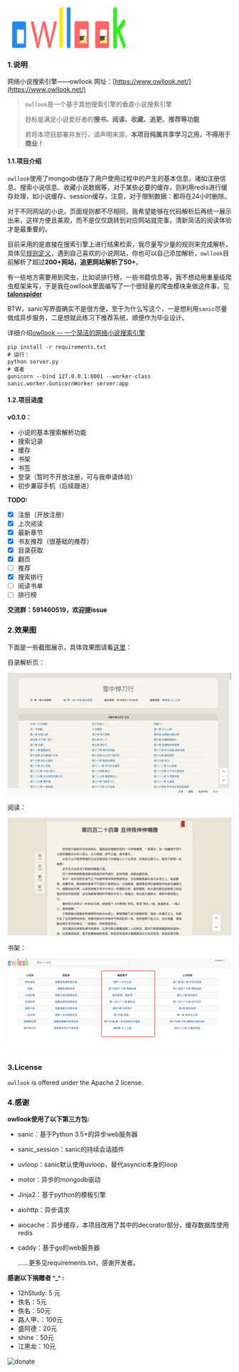 <img src="./owllook/static/novels/img/logo_home.png" alt="chapter" align=center />

### 1.说明

网络小说搜索引擎——owllook 网址：[https://www.owllook.net/](https://www.owllook.net/)

> `owllook`是一个基于其他搜索引擎的垂直小说搜索引擎
>
> 目标是满足小说爱好者的**搜书、阅读、收藏、追更、推荐等功能**
>
> 若将本项目部署并发行，请声明来源，**本项目纯属共享学习之用，不得用于商业！**

#### 1.1.项目介绍

`owllook`使用了mongodb储存了用户使用过程中的产生的基本信息，诸如注册信息、搜索小说信息、收藏小说数据等，对于某些必要的缓存，则利用redis进行缓存处理，如小说缓存、session缓存，注意，对于限制数据：都将在24小时删除。

对于不同网站的小说，页面规则都不尽相同，我希望能够在代码解析后再统一展示出来，这样方便且美观，而不是仅仅跳转到对应网站就完事，清新简洁的阅读体验才是最重要的。

目前采用的是直接在搜索引擎上进行结果检索，我尽量写少量的规则来完成解析，具体见[规则定义](https://github.com/howie6879/novels-search/blob/master/docs/%E8%A7%84%E5%88%99%E5%AE%9A%E4%B9%89.md)，遇到自己喜欢的小说网站，你也可以自己添加解析，`owllook`目前解析了超过**200+**网站，追更网站解析了**50+**。

有一些地方需要用到爬虫，比如说排行榜，一些书籍信息等，我不想动用重量级爬虫框架来写，于是我在owllook里面编写了一个很轻量的爬虫模块来做这件事，见 **[talonspider](https://github.com/howie6879/talonspider)**

BTW，sanic写界面确实不是很方便，至于为什么写这个，一是想利用`sanic`尽量做成异步服务，二是想就此练习下推荐系统，顺便作为毕业设计。

详细介绍[owllook -- 一个简洁的网络小说搜索引擎](http://www.jianshu.com/p/257345cd9009)

```shell
pip install -r requirements.txt
# 运行：
python server.py
# 或者
gunicorn --bind 127.0.0.1:8001 --worker-class sanic.worker.GunicornWorker server:app
```

#### 1.2.项目进度

**v0.1.0：**

- 小说的基本搜索解析功能
- 搜索记录
- 缓存
- 书架
- 书签
- 登录（暂时不开放注册，可与我申请体验）
- 初步兼容手机（后续跟进）

**TODO:**

- [x] 注册（开放注册）
- [x] 上次阅读
- [x] 最新章节
- [x] 书友推荐（很基础的推荐）
- [x] 目录获取
- [x] 翻页
- [ ] 推荐
- [x] 搜索排行
- [ ] 阅读书单
- [ ] 排行榜

**交流群：591460519，欢迎提issue**

### 2.效果图

下面是一些截图展示，具体效果图请看[这里](http://oe7yjec8x.bkt.clouddn.com/howie/2017-03-08-owllook.gif)：

目录解析页：

![demo](./docs/chapter.png)



阅读：

![content](./docs/content.png)

书架：

![books](./docs/the_latest_chapter.jpeg)

### 3.License

`owllook` is offered under the Apache 2 license.

### 4.感谢

**owllook使用了以下第三方包:**

- sanic：基于Python 3.5+的异步web服务器

- sanic_session：sanic的持续会话插件

- uvloop：sanic默认使用uvloop，替代asyncio本身的loop

- motor：异步的mongodb驱动

- ​Jinja2：基于python的模板引擎

- aiohttp：异步请求

- aiocache：异步缓存，本项目改用了其中的decorator部分，缓存数据库使用redis

- caddy：基于go的web服务器

  …...更多见requirements.txt，感谢开发者。

**感谢以下捐赠者 ^_^ :**
- 12hStudy: 5 元
- 佚名：5元
- 佚名：50元
- 路人甲、：100元
- 盛阿德：20元
- shine：50元
- 江黑龙：10元

<img src="http://oe7yjec8x.bkt.clouddn.com/howie/2017-01-25-wx.png" width = "400" height = "400" alt="donate" align=center />
